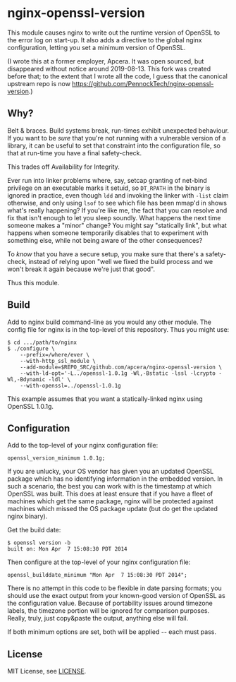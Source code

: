 nginx-openssl-version
=====================

This module causes nginx to write out the runtime version of OpenSSL to the
error log on start-up.  It also adds a directive to the global nginx
configuration, letting you set a minimum version of OpenSSL.

(I wrote this at a former employer, Apcera.  It was open sourced, but disappeared without notice around 2019-08-13.  This fork was created before that; to the extent that I wrote all the code, I guess that the canonical upstream repo is now <https://github.com/PennockTech/nginx-openssl-version>.)

Why?
----

Belt & braces.  Build systems break, run-times exhibit unexpected behaviour.
If you want to be _sure_ that you're not running with a vulnerable version of
a library, it can be useful to set that constraint into the configuration
file, so that at run-time you have a final safety-check.

This trades off Availability for Integrity.

Ever run into linker problems where, say, setcap granting of net-bind
privilege on an executable marks it setuid, so `DT_RPATH` in the binary is
ignored in practice, even though `ldd` and invoking the linker with `-list`
claim otherwise, and only using `lsof` to see which file has been mmap'd in
shows what's really happening?  If you're like me, the fact that you can
resolve and fix that isn't enough to let you sleep soundly.  What happens the
next time someone makes a "minor" change?  You might say "statically link",
but what happens when someone temporarily disables that to experiment with
something else, while not being aware of the other consequences?

To _know_ that you have a secure setup, you make sure that there's a
safety-check, instead of relying upon "well we fixed the build process and we
won't break it again because we're just that good".

Thus this module.


Build
-----

Add to nginx build command-line as you would any other module.  The config
file for nginx is in the top-level of this repository.  Thus you might use:

```console
$ cd .../path/to/nginx
$ ./configure \
    --prefix=/where/ever \
    --with-http_ssl_module \
    --add-module=$REPO_SRC/github.com/apcera/nginx-openssl-version \
    --with-ld-opt='-L../openssl-1.0.1g -Wl,-Bstatic -lssl -lcrypto -Wl,-Bdynamic -ldl' \
    --with-openssl=../openssl-1.0.1g
```

This example assumes that you want a statically-linked nginx using OpenSSL
1.0.1g.


Configuration
-------------

Add to the top-level of your nginx configuration file:

```
openssl_version_minimum 1.0.1g;
```

If you are unlucky, your OS vendor has given you an updated OpenSSL package
which has no identifying information in the embedded version.  In such a
scenario, the best you can work with is the timestamp at which OpenSSL was
built.  This does at least ensure that if you have a fleet of machines which
get the same package, nginx will be protected against machines which missed
the OS package update (but do get the updated nginx binary).

Get the build date:

```console
$ openssl version -b
built on: Mon Apr  7 15:08:30 PDT 2014
```

Then configure at the top-level of your nginx configuration file:

```
openssl_builddate_minimum "Mon Apr  7 15:08:30 PDT 2014";
```

There is no attempt in this code to be flexible in date parsing formats; you
should use the exact output from your known-good version of OpenSSL as the
configuration value.  Because of portability issues around timezone labels,
the timezone portion will be ignored for comparison purposes.  Really, truly,
just copy&paste the output, anything else will fail.

If both minimum options are set, both will be applied -- each must pass.


License
-------

MIT License, see [LICENSE](LICENSE).
